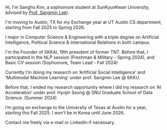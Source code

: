 Hi, I'm Sangho Kim, a sophomore student at SunKyunKwan University, advised by [Prof. Sangmin Lee](https://sites.google.com/view/sangmin-lee/home)).

I'm moving to Austin, TX for my Exchange year at UT Austin CS department, starting from Fall 2025 to Spring 2026.

I major in Computer Science & Engineering with a triple degree on
Artificial Intelligence, Political Science & International Relations in both campus.

I'm the Founder of SKKAI, 19th president of former TNT.
Before that, I participated in the NLP session (Freshman & Military - Spring 2024),
and Basic CV session (Sophomore, Team Lead - Fall 2024)

Currently I’m doing my research on ‘Artificial Social Intelligence’
and ‘Multimodal Machine Learning’ under prof. Sangmin Lee @ SKKU.

Before that, I ended my research opportunity where I did my research on ‘AI Acceleration’
under prof. Hyojin Seong @ SNU Graduate School of Data Science. (Summer 2024)

I’m going on exchange to the University of Texas at Austin for a year,
starting this Fall 2025. I won’t be in Korea until June 2026.

Contact me freely via e-mail or LinkedIn if necessary.
